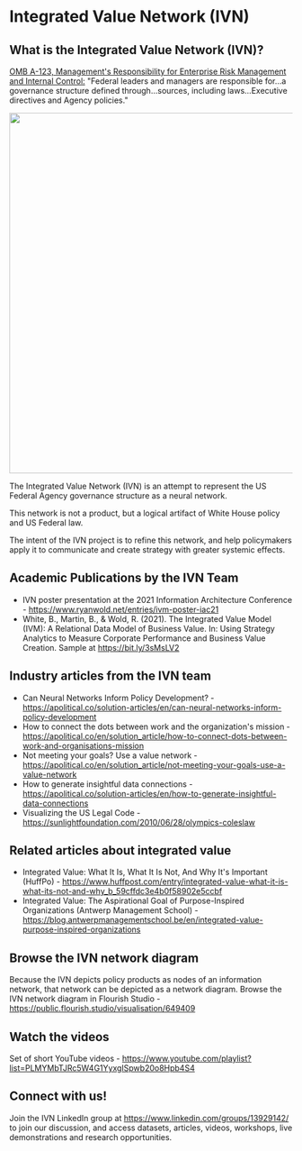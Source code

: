 
<html>
<head><h1>Integrated Value Network (IVN)</h1></head>

<body>

<h2>What is the Integrated Value Network (IVN)?</h2>

<p><a href="https://www.whitehouse.gov/wp-content/uploads/legacy_drupal_files/omb/memoranda/2016/m-16-17.pdf">OMB A-123, Management's Responsibility for Enterprise Risk Management and Internal Control:</a> "Federal leaders and managers are responsible for...a governance structure defined through...sources, including laws...Executive directives and Agency policies."</p>

<p><a href="https://basilwhite.com/ivn/IVNRegulatoryEcosystem.png"><img src="https://basilwhite.com/ivn/IVNRegulatoryEcosystem.png" width=640></a></p>

<p>The Integrated Value Network (IVN) is an attempt to represent the US Federal Agency governance structure as a neural network.
</p>
<p>
This network is not a product, but a logical artifact of White House policy and US Federal law.
</p>
<p>
The intent of the IVN project is to refine this network, and help policymakers apply it to communicate and create strategy with greater systemic effects. 
</p>

<h2>Academic Publications by the IVN Team</h2>
<ul>
<li>IVN poster presentation at the 2021 Information Architecture Conference - <a href="https://www.ryanwold.net/entries/ivm-poster-iac21">https://www.ryanwold.net/entries/ivm-poster-iac21</a></li>
<li>White, B., Martin, B., & Wold, R. (2021). The Integrated Value Model (IVM): A Relational Data Model of Business Value. In: Using Strategy Analytics to Measure Corporate Performance and Business Value Creation. Sample at <a href="https://bit.ly/3sMsLV2">https://bit.ly/3sMsLV2</a></li>
</ul>


<h2>Industry articles from the IVN team</h2>
<ul>
<li>Can Neural Networks Inform Policy Development? - <a href="https://apolitical.co/solution-articles/en/can-neural-networks-inform-policy-development">https://apolitical.co/solution-articles/en/can-neural-networks-inform-policy-development</a></li>
<li>How to connect the dots between work and the organization's mission  - <a href="https://apolitical.co/en/solution_article/how-to-connect-dots-between-work-and-organisations-mission">https://apolitical.co/en/solution_article/how-to-connect-dots-between-work-and-organisations-mission</a></li>
<li>Not meeting your goals? Use a value network - <a href="https://apolitical.co/en/solution_article/not-meeting-your-goals-use-a-value-network">https://apolitical.co/en/solution_article/not-meeting-your-goals-use-a-value-network</a></li>
<li>How to generate insightful data connections - <a href="https://apolitical.co/solution-articles/en/how-to-generate-insightful-data-connections">https://apolitical.co/solution-articles/en/how-to-generate-insightful-data-connections</a></li>
<li>Visualizing the US Legal Code - <a href="https://sunlightfoundation.com/2010/06/28/olympics-coleslaw">https://sunlightfoundation.com/2010/06/28/olympics-coleslaw</a></li>
</ul>

<h2>Related articles about integrated value</h2>
<ul>
<li>Integrated Value: What It Is, What It Is Not, And Why It's Important (HuffPo) - <a href="https://www.huffpost.com/entry/integrated-value-what-it-is-what-its-not-and-why_b_59cffdc3e4b0f58902e5ccbf">https://www.huffpost.com/entry/integrated-value-what-it-is-what-its-not-and-why_b_59cffdc3e4b0f58902e5ccbf</a></li>
<li>Integrated Value: The Aspirational Goal of Purpose-Inspired Organizations (Antwerp Management School) - <a href="https://blog.antwerpmanagementschool.be/en/integrated-value-purpose-inspired-organizations"</a>https://blog.antwerpmanagementschool.be/en/integrated-value-purpose-inspired-organizations</a></li>
</ul>

<h2>Browse the IVN network diagram</h2>

<p class="join">Because the IVN depicts policy products as nodes of an information network, that network can be depicted as a network diagram. Browse the IVN network diagram in Flourish Studio - <a href="https://public.flourish.studio/visualisation/6494098/">https://public.flourish.studio/visualisation/649409</a> 


<h2>Watch the videos</h2>

<p class="join">Set of short YouTube videos - <a href="https://www.youtube.com/playlist?list=PLMYMbTJRc5W4G1YyxgISpwb20o8Hpb4S4">https://www.youtube.com/playlist?list=PLMYMbTJRc5W4G1YyxgISpwb20o8Hpb4S4</a></p>



<h2>Connect with us!</h2>

<p class="join">Join the IVN LinkedIn group at <a href="https://www.linkedin.com/groups/13929142/">https://www.linkedin.com/groups/13929142/</a> to join our discussion, and access datasets, articles, videos, workshops, live demonstrations and research opportunities.</p>

</body>

</html>
